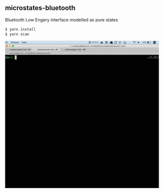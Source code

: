## microstates-bluetooth

Bluetooth Low Engery interface modelled as pure states

```
$ yarn install
$ yarn scan
```

![demonstration of console bluetooth scan](demo.gif)
